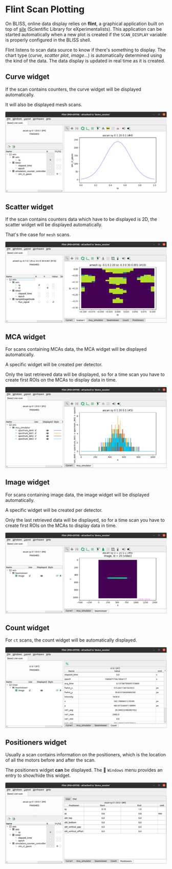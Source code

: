 # Flint Scan Plotting

On BLISS, online data display relies on **flint**, a graphical application built
on top of [silx][1] (ScIentific Library for eXperimentalists).
This application can be started automatically when a new plot is created if the
`SCAN_DISPLAY` variable is properly configured in the BLISS shell.

Flint listens to scan data source to know if there's something to display.
The chart type (*curve*, *scatter plot*, *image*...) is automatically determined
using the kind of the data. The data display is updated in real time as it is
created.

## Curve widget

If the scan contains counters, the curve widget will be displayed automatically.

It will also be displayed mesh scans.

![Flint screenshot](img/flint-curve-widget.png)

## Scatter widget

If the scan contains counters data which have to be displayed is 2D, the
scatter widget will be displayed automatically.

That's the case for `mesh` scans.

![Flint screenshot](img/flint-scatter-widget.png)

## MCA widget

For scans containing MCAs data, the MCA widget will be displayed automatically.

A specific widget will be created per detector.

Only the last retrieved data will be displayed, so for a time scan you have to
create first ROIs on the MCAs to display data in time.

![Flint screenshot](img/flint-mca-widget.png)

## Image widget

For scans containing image data, the image widget will be displayed automatically.

A specific widget will be created per detector.

Only the last retrieved data will be displayed, so for a time scan you have to
create first ROIs on the MCAs to display data in time.

![Flint screenshot](img/flint-image-widget.png)

## Count widget

For `ct` scans, the count widget will be automatically displayed.

![Flint screenshot](img/flint-count-widget.png)

## Positioners widget

Usually a scan contains information on the positioners, which is the location
of all the motors before and after the scan.

The positioners widget **can** be displayed. The 📜 `Windows` menu provides an
entry to show/hide this widget.

![Flint screenshot](img/flint-positioners-widget.png)

[1]: http://silx.org
